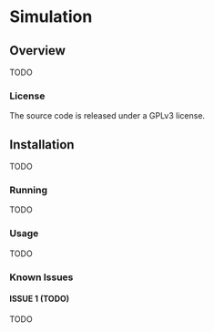 # Simulation

## Overview

TODO

### License

The source code is released under a GPLv3 license.

## Installation

TODO


### Running

TODO

### Usage

TODO

### Known Issues

#### ISSUE 1 (TODO)

TODO
